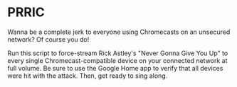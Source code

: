 # PRRIC

Wanna be a complete jerk to everyone using Chromecasts on an unsecured network? Of course you do!

Run this script to force-stream Rick Astley's "Never Gonna Give You Up" to every single Chromecast-compatible device on your connected network at full volume. Be sure to use the Google Home app to verify that all devices were hit with the attack. Then, get ready to sing along.
